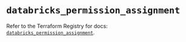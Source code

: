 # `databricks_permission_assignment`

Refer to the Terraform Registry for docs: [`databricks_permission_assignment`](https://registry.terraform.io/providers/databricks/databricks/1.55.0/docs/resources/permission_assignment).
